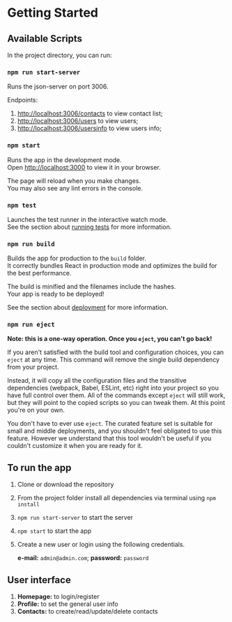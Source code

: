 # Getting Started

## Available Scripts

In the project directory, you can run:

### `npm run start-server`

Runs the json-server on port 3006.

Endpoints:
1. [http://localhost:3006/contacts](http://localhost:3006/contacts) to view contact list;
2. [http://localhost:3006/users](http://localhost:3006/users) to view users;
3. [http://localhost:3006/usersinfo](http://localhost:3006/usersinfo) to view users info;

### `npm start`

Runs the app in the development mode.\
Open [http://localhost:3000](http://localhost:3000) to view it in your browser.

The page will reload when you make changes.\
You may also see any lint errors in the console.

### `npm test`

Launches the test runner in the interactive watch mode.\
See the section about [running tests](https://facebook.github.io/create-react-app/docs/running-tests) for more information.

### `npm run build`

Builds the app for production to the `build` folder.\
It correctly bundles React in production mode and optimizes the build for the best performance.

The build is minified and the filenames include the hashes.\
Your app is ready to be deployed!

See the section about [deployment](https://facebook.github.io/create-react-app/docs/deployment) for more information.

### `npm run eject`

**Note: this is a one-way operation. Once you `eject`, you can't go back!**

If you aren't satisfied with the build tool and configuration choices, you can `eject` at any time. This command will remove the single build dependency from your project.

Instead, it will copy all the configuration files and the transitive dependencies (webpack, Babel, ESLint, etc) right into your project so you have full control over them. All of the commands except `eject` will still work, but they will point to the copied scripts so you can tweak them. At this point you're on your own.

You don't have to ever use `eject`. The curated feature set is suitable for small and middle deployments, and you shouldn't feel obligated to use this feature. However we understand that this tool wouldn't be useful if you couldn't customize it when you are ready for it.

## To run the app

1. Clone or download the repository

2. From the project folder install all dependencies via terminal using `npm install`

3. `npm run start-server` to start the server

4. `npm start` to start the app

5. Create a new user or login using the following credentials.

    **e-mail:** `admin@admin.com`; **password:** `password`

## User interface

1. **Homepage:** to login/register
2. **Profile:** to set the general user info
3. **Contacts:** to create/read/update/delete contacts

